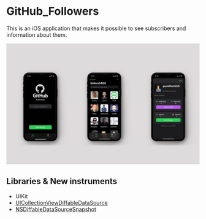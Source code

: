 # GitHub_Followers
This is an iOS application that makes it possible to see subscribers and information about them.

![alt text](https://github.com/pumPkin555/GitHub_Followers/blob/main/GitHub_FollowerImage_2.0.jpg)

## Libraries & New instruments
- UIKit
- [UICollectionViewDiffableDataSource](https://developer.apple.com/documentation/uikit/uicollectionviewdiffabledatasource)
- [NSDiffableDataSourceSnapshot](https://developer.apple.com/documentation/uikit/nsdiffabledatasourcesnapshot)
